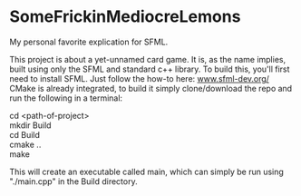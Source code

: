 # SomeFrickinMediocreLemons
My personal favorite explication for SFML.

This project is about a yet-unnamed card game.
It is, as the name implies, built using only the SFML and standard c++ library.
To build this, you'll first need to install SFML. 
Just follow the how-to here: www.sfml-dev.org/  
CMake is already integrated, to build it simply clone/download the repo and run the following in a terminal:

cd \<path-of-project\>  
mkdir Build  
cd Build  
cmake ..  
make  

This will create an executable called main, which can simply be run using "./main.cpp" in the Build directory.
